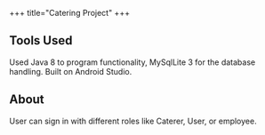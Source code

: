 +++ 
title="Catering Project" 
+++

## Tools Used
Used Java 8 to program functionality, MySqlLite 3 for the database handling. Built on Android Studio.

## About
User can sign in with different roles like Caterer, User, or employee.